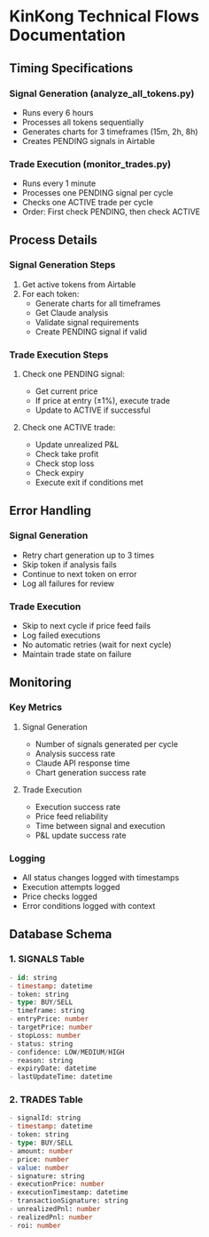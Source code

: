 # KinKong Technical Flows Documentation

## Timing Specifications

### Signal Generation (analyze_all_tokens.py)
- Runs every 6 hours
- Processes all tokens sequentially
- Generates charts for 3 timeframes (15m, 2h, 8h)
- Creates PENDING signals in Airtable

### Trade Execution (monitor_trades.py)
- Runs every 1 minute
- Processes one PENDING signal per cycle
- Checks one ACTIVE trade per cycle
- Order: First check PENDING, then check ACTIVE

## Process Details

### Signal Generation Steps
1. Get active tokens from Airtable
2. For each token:
   - Generate charts for all timeframes
   - Get Claude analysis
   - Validate signal requirements
   - Create PENDING signal if valid

### Trade Execution Steps
1. Check one PENDING signal:
   - Get current price
   - If price at entry (±1%), execute trade
   - Update to ACTIVE if successful

2. Check one ACTIVE trade:
   - Update unrealized P&L
   - Check take profit
   - Check stop loss
   - Check expiry
   - Execute exit if conditions met

## Error Handling

### Signal Generation
- Retry chart generation up to 3 times
- Skip token if analysis fails
- Continue to next token on error
- Log all failures for review

### Trade Execution
- Skip to next cycle if price feed fails
- Log failed executions
- No automatic retries (wait for next cycle)
- Maintain trade state on failure

## Monitoring

### Key Metrics
1. Signal Generation
   - Number of signals generated per cycle
   - Analysis success rate
   - Claude API response time
   - Chart generation success rate

2. Trade Execution
   - Execution success rate
   - Price feed reliability
   - Time between signal and execution
   - P&L update success rate

### Logging
- All status changes logged with timestamps
- Execution attempts logged
- Price checks logged
- Error conditions logged with context

## Database Schema

### 1. SIGNALS Table
```sql
- id: string
- timestamp: datetime
- token: string
- type: BUY/SELL
- timeframe: string
- entryPrice: number
- targetPrice: number
- stopLoss: number
- status: string
- confidence: LOW/MEDIUM/HIGH
- reason: string
- expiryDate: datetime
- lastUpdateTime: datetime
```

### 2. TRADES Table
```sql
- signalId: string
- timestamp: datetime
- token: string
- type: BUY/SELL
- amount: number
- price: number
- value: number
- signature: string
- executionPrice: number
- executionTimestamp: datetime
- transactionSignature: string
- unrealizedPnl: number
- realizedPnl: number
- roi: number
```

